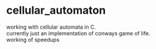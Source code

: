# cellular_automaton
working with cellular automata in C.  
currently just an implementation of conways game of life.  
working of speedups  
